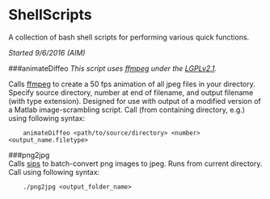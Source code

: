 # ShellScripts
A collection of bash shell scripts for performing various quick functions.

*Started 9/6/2016 (AIM)*

###animateDiffeo
*This script uses [ffmpeg](https://ffmpeg.org) under the [LGPLv2.1](http://www.gnu.org/licenses/old-licenses/lgpl-2.1.html).*

Calls [ffmpeg](https://ffmpeg.org) to create a 50 fps animation of all jpeg files in your directory. Specify source directory, number at end of filename, and output filename (with type extension).
Designed for use with output of a modified version of a Matlab image-scrambling script. Call (from containing directory, e.g.) using following syntax:

        animateDiffeo <path/to/source/directory> <number> <output_name.filetype>

###png2jpg   
Calls [sips](https://developer.apple.com/legacy/library/documentation/Darwin/Reference/ManPages/man1/sips.1.html)
to batch-convert png images to jpeg. Runs from current directory. Call using following syntax:

        ./png2jpg <output_folder_name>
        

